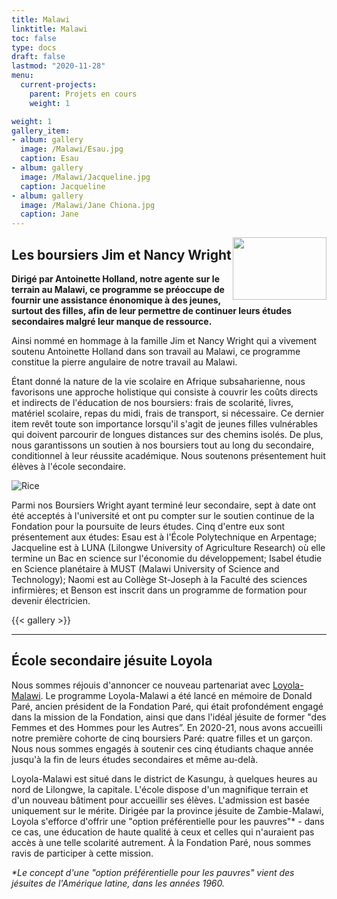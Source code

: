 ```yaml
---
title: Malawi
linktitle: Malawi
toc: false
type: docs
draft: false
lastmod: "2020-11-28"
menu:
  current-projects:
    parent: Projets en cours
    weight: 1

weight: 1
gallery_item:
- album: gallery
  image: /Malawi/Esau.jpg
  caption: Esau
- album: gallery
  image: /Malawi/Jacqueline.jpg
  caption: Jacqueline
- album: gallery
  image: /Malawi/Jane Chiona.jpg
  caption: Jane
---
```

<img src="/img/Malawi/Malawi_Flag.png" style="float:right;width:150px;height:100px;">

## Les boursiers Jim et Nancy Wright

**Dirigé par Antoinette Holland, notre agente sur le terrain au Malawi, ce programme se préoccupe de fournir une assistance énonomique à des jeunes, surtout des filles, afin de leur permettre de continuer leurs études secondaires malgré leur manque de ressource.**

Ainsi nommé en hommage à la famille Jim et Nancy Wright qui a vivement soutenu Antoinette Holland dans son travail au Malawi, ce programme constitue la pierre angulaire de notre travail au Malawi.

Étant donné la nature de la vie scolaire en Afrique subsaharienne, nous favorisons une approche holistique qui consiste à couvrir les coûts directs et indirects de l'éducation de nos boursiers: frais de scolarité, livres, matériel scolaire, repas du midi, frais de transport, si nécessaire. Ce dernier item revêt toute son importance lorsqu'il s'agit de jeunes filles vulnérables qui doivent parcourir de longues distances sur des chemins isolés. De plus, nous garantissons un soutien à nos boursiers tout au long du secondaire, conditionnel à leur réussite académique. Nous soutenons présentement huit élèves à l'école secondaire.

![Rice](/img/Malawi/ricebags.jpg)

Parmi nos Boursiers Wright ayant terminé leur secondaire, sept à date ont été acceptés à l'université et ont pu compter sur le soutien continue de la Fondation pour la poursuite de leurs études. Cinq d'entre eux sont présentement aux études: Esau est à l'École Polytechnique en Arpentage; Jacqueline est à LUNA (Lilongwe University of Agriculture Research) où elle termine un Bac en science sur l'économie du développement; Isabel étudie en Science planétaire à MUST (Malawi University of Science and Technology); Naomi est au Collège St-Joseph à la Faculté des sciences infirmières; et Benson est inscrit dans un programme de formation pour devenir électricien.

{{< gallery >}}

___
## École secondaire jésuite Loyola

Nous sommes réjouis d'annoncer ce nouveau partenariat avec [Loyola-Malawi](https://loyola-malawi.org/). Le programme Loyola-Malawi a été lancé en mémoire de Donald Paré, ancien président de la Fondation Paré, qui était profondément engagé dans la mission de la Fondation, ainsi que dans l'idéal jésuite de former "des Femmes et des Hommes pour les Autres”. En 2020-21, nous avons accueilli notre première cohorte de cinq boursiers Paré: quatre filles et un garçon. Nous nous sommes engagés à soutenir ces cinq étudiants chaque année jusqu'à la fin de leurs études secondaires et même au-delà.

Loyola-Malawi est situé dans le district de Kasungu, à quelques heures au nord de Lilongwe, la capitale. L'école dispose d'un magnifique terrain et d'un nouveau bâtiment pour accueillir ses élèves. L'admission est basée uniquement sur le mérite. Dirigée par la province jésuite de Zambie-Malawi, Loyola s'efforce d'offrir une "option préférentielle pour les pauvres"* - dans ce cas, une éducation de haute qualité à ceux et celles qui n'auraient pas accès à une telle scolarité autrement. À la Fondation Paré, nous sommes ravis de participer à cette mission.

_*Le concept d'une "option préférentielle pour les pauvres" vient des jésuites de l'Amérique latine, dans les années 1960._
